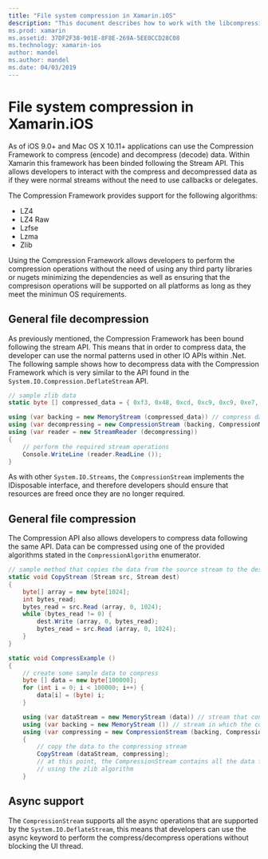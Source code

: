 ```yaml
---
title: "File system compression in Xamarin.iOS"
description: "This document describes how to work with the libcompression API in Xamarin.iOS. It discusses deflating, inflating and the different supported algorithms.
ms.prod: xamarin
ms.assetid: 37DF2F38-901E-8F8E-269A-5EE0CCD28C08
ms.technology: xamarin-ios
author: mandel
ms.author: mandel
ms.date: 04/03/2019
---
```

# File system compression in Xamarin.iOS

As of iOS 9.0+ and Mac OS X 10.11+ applications can use the Compression Framework to compress (encode) and decompress (decode) data. Within
Xamarin this framework has been binded following the Stream API. This allows developers to interact with the compress and decompressed data
as if they were normal streams without the need to use callbacks or delegates.

The Compression Framework provides support for the following algorithms:

* LZ4
* LZ4 Raw
* Lzfse
* Lzma
* Zlib

Using the Compression Framework allows developers to perform the compression operations without the need of using any third party libraries or nugets minimizing
the dependencies as well as ensuring that the compresison operations will be supported on all platforms as long as they meet the minimun OS requirements.

## General file decompression

As previously mentioned, the Compression Framework has been bound following the stream API. This means that in order to compress data, the developer can use
the normal patterns used in other IO APIs within .Net. The following sample shows how to decompress data with the Compression Framework which is very similar
to the API found in the `System.IO.Compression.DeflateStream` API.

```csharp
// sample zlib data 
static byte [] compressed_data = { 0xf3, 0x48, 0xcd, 0xc9, 0xc9, 0xe7, 0x02, 0x00 };

using (var backing = new MemoryStream (compressed_data)) // compress data to read
using (var decompressing = new CompressionStream (backing, CompressionMode.Decompress, CompressionAlgorithm.Zlib)) // create decompressin stream with the correct algorithm
using (var reader = new StreamReader (decompressing))
{
    // perform the required stream operations
    Console.WriteLine (reader.ReadLine ());
}
```

As with other `System.IO.Streams`, the `CompressionStream` implements the IDisposable interface, and therefore developers should ensure that resources are 
freed once they are no longer required.

## General file compression

The Compression API also allows developers to compress data following the same API. Data can be compressed using one of the provided algorithms stated in the `CompressionAlgorithm` enumerator.

```csharp
// sample method that copies the data from the source stream to the destination stream
static void CopyStream (Stream src, Stream dest)
{
    byte[] array = new byte[1024];
    int bytes_read;
    bytes_read = src.Read (array, 0, 1024);
    while (bytes_read != 0) {
        dest.Write (array, 0, bytes_read);
        bytes_read = src.Read (array, 0, 1024);
    }
}

static void CompressExample ()
{
    // create some sample data to compress
    byte [] data = new byte[100000];
    for (int i = 0; i < 100000; i++) {
        data[i] = (byte) i;
    }

    using (var dataStream = new MemoryStream (data)) // stream that contains the data to compress
    using (var backing = new MemoryStream ()) // stream in which the compress data will be written
    using (var compressing = new CompressionStream (backing, CompressionMode.Compress, CompressionAlgorithm.Zlib, true))
    {
        // copy the data to the compressing stream
        CopyStream (dataStream, compressing);
        // at this point, the CompressionStream contains all the data from the dataStream but compressed
        // using the zlib algorithm
    }
```

## Async support

The `CompressionStream` supports all the async operations that are supported by the `System.IO.DeflateStream`, this means that developers can use
the async keyword to perform the compress/decompress operations without blocking the UI thread.
